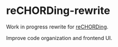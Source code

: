 # reCHORDing-rewrite

Work in progress rewrite for [reCHORDing](https://github.com/ju5tinz/reCHORDing).

Improve code organization and frontend UI.
